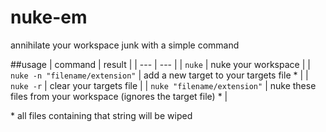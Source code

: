 # nuke-em
annihilate your workspace junk with a simple command

##usage
| command | result |
| --- | --- |
| `nuke` | nuke your workspace |
| `nuke -n "filename/extension"` | add a new target to your targets file \* |
| `nuke -r` | clear your targets file |
| `nuke "filename/extension"` | nuke these files from your workspace (ignores the target file) \* |

\* all files containing that string will be wiped
